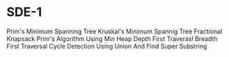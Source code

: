 # SDE-1
Prim's Minimum Spanning Tree
Kruskal's Minimum Spannig Tree
Fractional Knapsack
Prim's Algorithm Using Min Heap
Depth First Traverasl
Breadth First Traversal
Cycle Detection Using Union And Find
Super Substring
